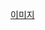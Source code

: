 [이미지](https://www.notion.so/image/https%3A%2F%2Fprod-files-secure.s3.us-west-2.amazonaws.com%2Fb3a2f8f1-1f8a-436d-bc8f-a865bb753d9b%2F3f7c4d17-7232-4ccf-800e-c9a7f0d13aee%2F%25E1%2584%2589%25E1%2585%25B3%25E1%2584%258F%25E1%2585%25B3%25E1%2584%2585%25E1%2585%25B5%25E1%2586%25AB%25E1%2584%2589%25E1%2585%25A3%25E1%2586%25BA_2024-08-01_%25E1%2584%258B%25E1%2585%25A9%25E1%2584%258C%25E1%2585%25A5%25E1%2586%25AB_2.22.42.png?table=block&id=a70fe23e-24ab-4391-b120-e6e1c1c86ee0&spaceId=b3a2f8f1-1f8a-436d-bc8f-a865bb753d9b&width=1420&userId=c8a1d29b-4da2-4285-9764-4ed7d9d0e030&cache=v2)
